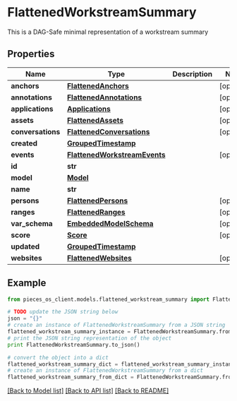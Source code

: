 # FlattenedWorkstreamSummary

This is a DAG-Safe minimal representation of a workstream summary

## Properties
Name | Type | Description | Notes
------------ | ------------- | ------------- | -------------
**anchors** | [**FlattenedAnchors**](FlattenedAnchors.md) |  | [optional] 
**annotations** | [**FlattenedAnnotations**](FlattenedAnnotations.md) |  | [optional] 
**applications** | [**Applications**](Applications.md) |  | [optional] 
**assets** | [**FlattenedAssets**](FlattenedAssets.md) |  | [optional] 
**conversations** | [**FlattenedConversations**](FlattenedConversations.md) |  | [optional] 
**created** | [**GroupedTimestamp**](GroupedTimestamp.md) |  | 
**events** | [**FlattenedWorkstreamEvents**](FlattenedWorkstreamEvents.md) |  | [optional] 
**id** | **str** |  | 
**model** | [**Model**](Model.md) |  | 
**name** | **str** |  | 
**persons** | [**FlattenedPersons**](FlattenedPersons.md) |  | [optional] 
**ranges** | [**FlattenedRanges**](FlattenedRanges.md) |  | [optional] 
**var_schema** | [**EmbeddedModelSchema**](EmbeddedModelSchema.md) |  | [optional] 
**score** | [**Score**](Score.md) |  | [optional] 
**updated** | [**GroupedTimestamp**](GroupedTimestamp.md) |  | 
**websites** | [**FlattenedWebsites**](FlattenedWebsites.md) |  | [optional] 

## Example

```python
from pieces_os_client.models.flattened_workstream_summary import FlattenedWorkstreamSummary

# TODO update the JSON string below
json = "{}"
# create an instance of FlattenedWorkstreamSummary from a JSON string
flattened_workstream_summary_instance = FlattenedWorkstreamSummary.from_json(json)
# print the JSON string representation of the object
print FlattenedWorkstreamSummary.to_json()

# convert the object into a dict
flattened_workstream_summary_dict = flattened_workstream_summary_instance.to_dict()
# create an instance of FlattenedWorkstreamSummary from a dict
flattened_workstream_summary_from_dict = FlattenedWorkstreamSummary.from_dict(flattened_workstream_summary_dict)
```
[[Back to Model list]](../README.md#documentation-for-models) [[Back to API list]](../README.md#documentation-for-api-endpoints) [[Back to README]](../README.md)


